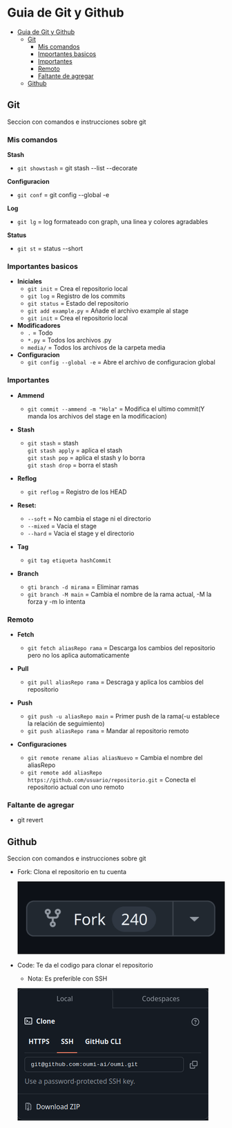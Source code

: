 # Guia de Git y Github

- [Guia de Git y Github](#guia-de-git-y-github)
  - [Git](#git)
    - [Mis comandos](#mis-comandos)
    - [Importantes basicos](#importantes-basicos)
    - [Importantes](#importantes)
    - [Remoto](#remoto)
    - [Faltante de agregar](#faltante-de-agregar)
  - [Github](#github)

## Git

Seccion con comandos e instrucciones sobre git

### Mis comandos
**Stash**
- `git showstash` = git stash --list --decorate
  
**Configuracion**
- `git conf` = git config --global -e  
  
**Log**
- `git lg` = log formateado con graph, una linea y colores agradables

**Status**
- `git st` = status --short
  
### Importantes basicos

- **Iniciales**
  - `git init` = Crea el repositorio local
  - `git log` = Registro de los commits
  - `git status` = Estado del repositorio
  - `git add example.py` = Añade el archivo example al stage
  - `git init` = Crea el repositorio local
- **Modificadores**
  - `.` = Todo
  - `*.py` = Todos los archivos .py
  - `media/` = Todos los archivos de la carpeta media
- **Configuracion**
  - `git config --global -e` = Abre el archivo de configuracion global
    
  
### Importantes

- **Ammend**
  - `git commit --ammend -m "Hola"` = Modifica el ultimo commit(Y manda los archivos del stage en la modificacion)
  
- **Stash**
  - `git stash` = stash  
    `git stash apply` = aplica el stash  
    `git stash pop` = aplica el stash y lo borra  
    `git stash drop` = borra el stash  

- **Reflog**
  - `git reflog` = Registro de los HEAD 

- **Reset:**
  - `--soft` = No cambia el stage ni el directorio
  - `--mixed` = Vacia el stage
  - `--hard` = Vacia el stage y el directorio

- **Tag**
  - `git tag etiqueta hashCommit`

- **Branch**
  - `gti branch -d mirama` = Eliminar ramas
  - `git branch -M main` = Cambia el nombre de la rama actual, -M la forza y -m lo intenta

### Remoto
- **Fetch**  
  - `git fetch aliasRepo rama` = Descarga los cambios del repositorio pero no los aplica automaticamente
  
- **Pull**  
  - `git pull aliasRepo rama` = Descraga y aplica los cambios del repositorio

- **Push**
  - `git push -u aliasRepo main` = Primer push de la rama(-u establece la relación de seguimiento)
  - `git push aliasRepo rama` = Mandar al repositorio remoto

- **Configuraciones**
  - `git remote rename alias aliasNuevo` = Cambia el nombre del aliasRepo  
  - `git remote add aliasRepo https://github.com/usuario/repositorio.git` = Conecta el repositorio actual con uno remoto

### Faltante de agregar
- git revert

## Github
Seccion con comandos e instrucciones sobre git

- Fork: Clona el repositorio en tu cuenta
  
   ![Fork](imagenes/fork.png)

- Code: Te da el codigo para clonar el repositorio
  - Nota: Es preferible con SSH  
  
   ![Code](imagenes/code.png)